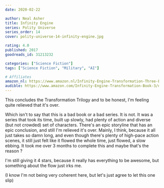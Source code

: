 ```yaml
---
date: 2020-02-22

author: Neal Asher
title: Infinity Engine
series: Polity Universe
series_order: 14
cover: polity-universe-14-infinity-engine.jpg

rating: 4.0
published: 2017
goodreads_id: 31213232

categories: ["Science Fiction"]
tags: ["Science Fiction", "Military", "AI"]

# Affiliates
amazon_nl: https://www.amazon.nl/Infinity-Engine-Transformation-Three-English-ebook/dp/B01LB13HUQ/?&_encoding=UTF8&tag=sofielambre0f-21&linkCode=ur2&linkId=88b262c8bb3a9554c14d8a5a163ba9b6&camp=247&creative=1211
audible: https://www.amazon.com/Infinity-Engine-Transformation-Book-3/dp/B074ZQWS8V/?&_encoding=UTF8&tag=bramvandenbus-20&linkCode=ur2&linkId=856374b1b4f8a92cc080d6f4aa35dd59&camp=1789&creative=9325
---
```


This concludes the Transformation Trilogy and to be honest, I'm feeling quite relieved that it's over.

<!--more-->

Which isn't to say that this is a bad book or a bad series. It is not. It was a series that took its time, built up slowly, had plenty of action and diverse (but not crowded) set of characters. There's an epic storyline that has an epic conclusion, and still I'm relieved it's over.
Mainly, I think, because it all just takes so damn long, and even though there's plenty of high-pace action scenes, it still just felt like it flowed the whole time, just flowed, a slow ebbing. It took me over 3 months to complete this and maybe that's the reason ?

I'm still giving it 4 stars, because it really has everything to be awesome, but something about the flow just irks me.

(I know I'm not being very coherent here, but let's just agree to let this one slip)
